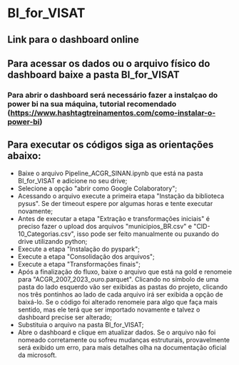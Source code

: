 # BI_for_VISAT

## Link para o dashboard online 

## Para acessar os dados ou o arquivo físico do dashboard baixe a pasta BI_for_VISAT
### Para abrir o dashboard será necessário fazer a instalçao do power bi na sua máquina, tutorial recomendado (https://www.hashtagtreinamentos.com/como-instalar-o-power-bi)

## Para executar os códigos siga as orientações abaixo:
* Baixe o arquivo Pipeline_ACGR_SINAN.ipynb que está na pasta BI_for_VISAT e adicione no seu drive;
* Selecione a opção "abrir como Google Colaboratory";
* Acessando o arquivo execute a primeira etapa "Instação da biblioteca pysus". Se der timeout espere por algumas horas e tente executar novamente;
* Antes de executar a etapa "Extração e transformações iniciais" é preciso fazer o upload dos arquivos "municipios_BR.csv" e "CID-10_Categorias.csv", isso pode ser feito manualmente ou puxando do drive utilizando python;
* Execute a etapa "Instalação do pyspark";
* Execute a etapa "Consolidação dos arquivos";
* Execute a etapa "Transformações finais";
* Após a finalização do fluxo, baixe o arquivo que está na gold e renomeie para "ACGR_2007_2023_ouro.parquet". Clicando no símbolo de uma pasta do lado esquerdo vão ser exibidas as pastas do projeto, clicando nos três pontinhos ao lado de cada arquivo irá ser exibida a opção de baixá-lo. Se o código foi alterado renomeie para algo que faça mais sentido, mas ele terá que ser importado novamente e talvez o dashboard precise ser alterado;
* Substituia o arquivo na pasta BI_for_VISAT;
* Abre o dashboard e clique em atualizar dados. Se o arquivo não foi nomeado corretamente ou sofreu mudanças estruturais, provavelmente será exibido um erro, para mais detalhes olha na documentação oficial da microsoft.

